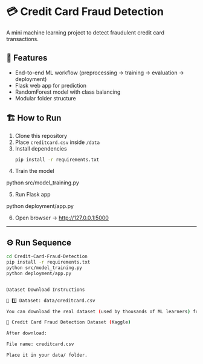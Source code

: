 # 💳 Credit Card Fraud Detection

A mini machine learning project to detect fraudulent credit card transactions.

## 🚀 Features
- End-to-end ML workflow (preprocessing → training → evaluation → deployment)
- Flask web app for prediction
- RandomForest model with class balancing
- Modular folder structure

## 🏗 How to Run
1. Clone this repository  
2. Place `creditcard.csv` inside `/data`  
3. Install dependencies  
   ```bash
   pip install -r requirements.txt
4. Train the model

python src/model_training.py

5. Run Flask app

python deployment/app.py

6. Open browser → http://127.0.0.1:5000


---

## ⚙️ Run Sequence

```bash
cd Credit-Card-Fraud-Detection
pip install -r requirements.txt
python src/model_training.py
python deployment/app.py


Dataset Download Instructions

🧾 1️⃣ Dataset: data/creditcard.csv

You can download the real dataset (used by thousands of ML learners) from Kaggle:

🔗 Credit Card Fraud Detection Dataset (Kaggle)

After download:

File name: creditcard.csv

Place it in your data/ folder.

